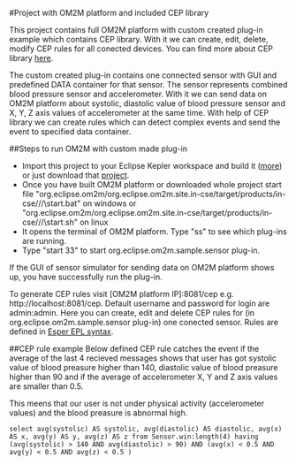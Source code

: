 #Project with OM2M platform and included CEP library

This project contains full OM2M platform with custom created plug-in example which contains CEP library. With it we can create, edit, delete, modify CEP rules for all conected devices. You can find more about CEP library [here](https://github.com/gasperinn/om2m-cep).

The custom created plug-in contains one connected sensor with GUI and predefined DATA container for that sensor. The sensor represents combined blood pressure sensor and accelerometer. With it we can send data on OM2M platform about systolic, diastolic value of blood pressure sensor and X, Y, Z axis values of accelerometer at the same time. With help of CEP library we can create rules which can detect complex events and send the event to specified data container. 

##Steps to run OM2M with custom made plug-in
- Import this project to your Eclipse Kepler workspace and build it ([more](https://wiki.eclipse.org/OM2M/one/Clone)) or just download that [project](om2m-with-cep-usage-modules). 
- Once you have built OM2M platform or downloaded whole project start file
"org.eclipse.om2m/org.eclipse.om2m.site.in-cse/target/products/in-cse/<os>/<ws>/<arch>\start.bat" on windows or 
"org.eclipse.om2m/org.eclipse.om2m.site.in-cse/target/products/in-cse/<os>/<ws>/<arch>\start.sh" on linux
- It opens the terminal of OM2M platform. Type "ss" to see which plug-ins are running.
- Type "start 33" to start org.eclipse.om2m.sample.sensor plug-in.

If the GUI of sensor simulator for sending data on OM2M platform shows up, you have successfully run the plug-in. 

To generate CEP rules visit [OM2M platform IP]:8081/cep e.g. http://localhost:8081/cep. Default username and password for login are admin:admin. Here you can create, edit and delete CEP rules for (in org.eclipse.om2m.sample.sensor plug-in) one conected sensor. Rules are defined in [Esper EPL syntax](http://www.espertech.com/esper/release-5.3.0/esper-reference/html/epl_clauses.html).

##CEP rule example
Below defined CEP rule catches the event if the average of the last 4 recieved messages shows that user has got systolic value of blood preasure higher than 140, diastolic value of blood preasure higher than 90 and if the average of accelerometer X, Y and Z axis values are smaller than 0.5.

This meens that our user is not under physical activity (accelerometer values) and the blood preasure is abnormal high.  
```
select avg(systolic) AS systolic, avg(diastolic) AS diastolic, avg(x) AS x, avg(y) AS y, avg(z) AS z from Sensor.win:length(4) having (avg(systolic) > 140 AND avg(diastolic) > 90) AND (avg(x) < 0.5 AND avg(y) < 0.5 AND avg(z) < 0.5 ) 
```
